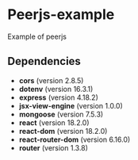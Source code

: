 
# Peerjs-example

Example of peerjs

## Dependencies

- **cors** (version 2.8.5)
- **dotenv** (version 16.3.1)
- **express** (version 4.18.2)
- **jsx-view-engine** (version 1.0.0)
- **mongoose** (version 7.5.3)
- **react** (version 18.2.0)
- **react-dom** (version 18.2.0)
- **react-router-dom** (version 6.16.0)
- **router** (version 1.3.8)
